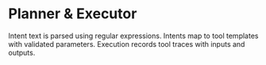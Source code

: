 # Planner & Executor

Intent text is parsed using regular expressions. Intents map to tool templates with validated parameters. Execution records tool traces with inputs and outputs.
